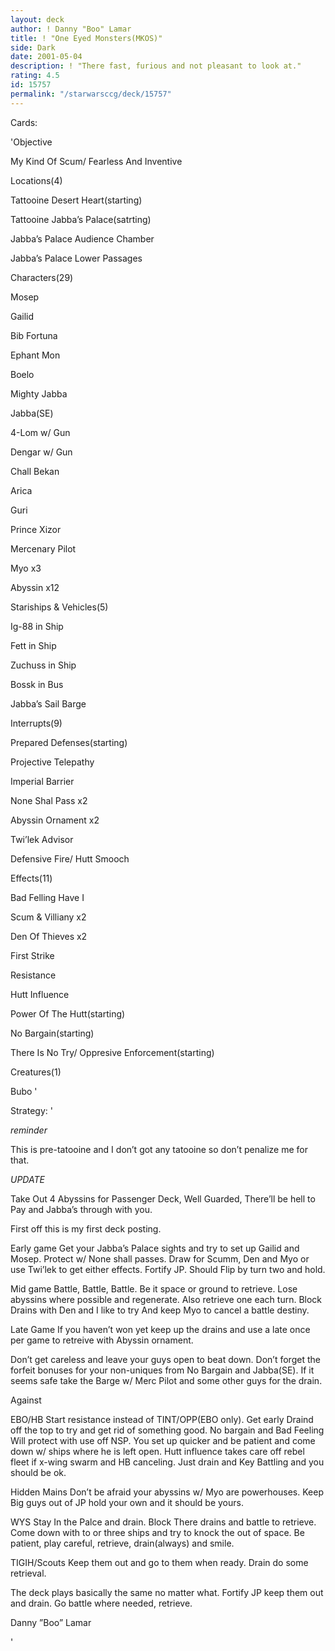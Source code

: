 ```yaml
---
layout: deck
author: ! Danny "Boo" Lamar
title: ! "One Eyed Monsters(MKOS)"
side: Dark
date: 2001-05-04
description: ! "There fast, furious and not pleasant to look at."
rating: 4.5
id: 15757
permalink: "/starwarsccg/deck/15757"
---
```

Cards: 

'Objective

My Kind Of Scum/ Fearless And Inventive


Locations(4)

Tattooine Desert Heart(starting)

Tattooine Jabba’s Palace(satrting)

Jabba’s Palace Audience Chamber

Jabba’s Palace Lower Passages


Characters(29)

Mosep

Gailid

Bib Fortuna

Ephant Mon

Boelo

Mighty Jabba

Jabba(SE)

4-Lom w/ Gun

Dengar w/ Gun

Chall Bekan

Arica

Guri

Prince Xizor

Mercenary Pilot

Myo x3

Abyssin x12


Stariships & Vehicles(5)

Ig-88 in Ship

Fett in Ship

Zuchuss in Ship

Bossk in Bus

Jabba’s Sail Barge


Interrupts(9)

Prepared Defenses(starting)

Projective Telepathy

Imperial Barrier

None Shal Pass x2

Abyssin Ornament x2

Twi’lek Advisor

Defensive Fire/ Hutt Smooch


Effects(11)

Bad Felling Have I

Scum & Villiany x2

Den Of Thieves x2

First Strike

Resistance

Hutt Influence

Power Of The Hutt(starting)

No Bargain(starting)

There Is No Try/ Oppresive Enforcement(starting)


Creatures(1)

Bubo '

Strategy: '

*reminder*

This is pre-tatooine and I don’t got any tatooine so don’t penalize me for that.


*UPDATE*

Take Out 4 Abyssins for Passenger Deck, Well Guarded, There’ll be hell to Pay and Jabba’s through with you.



First off this is my first deck posting.  


Early game  Get your Jabba’s Palace sights and try to set up Gailid and Mosep.  Protect w/ None shall passes. Draw for Scumm, Den and Myo or use Twi’lek to get either effects.  Fortify JP.  Should Flip by turn two and hold.


Mid game Battle, Battle, Battle. Be it space or ground to retrieve.  Lose abyssins where possible and regenerate.  Also retrieve one each turn.  Block Drains with Den and I like to try And keep Myo to cancel a battle destiny.


Late Game  If you haven’t won yet keep up the drains and use a late once per game to retreive with Abyssin ornament.


Don’t get careless and leave your guys open to beat down.  Don’t forget the forfeit bonuses for your non-uniques from No Bargain and Jabba(SE).  If it seems safe take the Barge w/ Merc Pilot and some other guys for the drain.


Against


EBO/HB  Start resistance instead of TINT/OPP(EBO only).  Get early Draind off the top to try and get rid of something good.  No bargain and Bad Feeling Will protect with use off NSP.  You set up quicker and be patient and come down w/ ships where he is left open.  Hutt influence takes care off rebel fleet if x-wing swarm and HB canceling.  Just drain and Key Battling and you should be ok.


Hidden Mains  Don’t be afraid your abyssins w/ Myo are powerhouses.  Keep Big guys out of JP hold your own and it should be yours.


WYS  Stay In the Palce and drain.  Block There drains and battle to retrieve.  Come down with to or three ships and try to knock the out of space.  Be patient, play careful, retrieve, drain(always) and smile.


TIGIH/Scouts  Keep them out and go to them when ready.  Drain do some retrieval.


The deck plays basically the same no matter what.  Fortify JP keep them out and drain.  Go battle where needed, retrieve.


Danny ”Boo” Lamar


'
